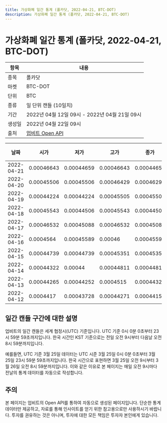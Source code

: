 ```yaml
---
title: 가상화폐 일간 통계 (폴카닷, 2022-04-21, BTC-DOT)
description: 가상화폐 일간 통계 (폴카닷, 2022-04-21, BTC-DOT)
---
```



가상화폐 일간 통계 (폴카닷, 2022-04-21, BTC-DOT)
===

|항목|내용|
|--|--|
|종목|폴카닷|
|마켓|BTC-DOT|
|단위|BTC|
|종류|일 단위 캔들 (10일치)|
|기간|2022년 04월 12일 09시 - 2022년 04월 21일 09시|
|생성일|2022년 04월 22일 09시|
|출처|[업비트 Open API](https://docs.upbit.com)|


|날짜|시가|저가|고가|종가|비고|
|--|--|--|--|--|--|
|2022-04-21|0.00046643|0.00044659|0.00046643|0.00044659|    |
|2022-04-20|0.00045506|0.00045506|0.00046429|0.00046296|    |
|2022-04-19|0.00044224|0.00044224|0.00045505|0.00045505|    |
|2022-04-18|0.00045543|0.00044506|0.00045543|0.00044506|    |
|2022-04-17|0.00046532|0.00045088|0.00046532|0.00045088|    |
|2022-04-16|0.0004564|0.00045589|0.00046|0.00045595|    |
|2022-04-15|0.00044739|0.00044739|0.00045351|0.00045351|    |
|2022-04-14|0.00044322|0.00044|0.00044811|0.00044811|    |
|2022-04-13|0.00044265|0.00044252|0.0004515|0.00044322|    |
|2022-04-12|0.0004417|0.00043728|0.00044271|0.0004415|    |


일간 캔들 구간에 대한 설명
---


업비트의 일간 캔들은 세계 협정시(UTC) 기준입니다. 
UTC 기준 0시 0분 0초부터 23시 59분 59초까지입니다. 
한국 시간인 KST 기준으로는 전일 오전 9시부터 다음날 오전 8시 59분까지입니다. 


예를들면, UTC 기준 3월 25일 데이터는 UTC 시준 3월 25일 0시 0분 0초부터 3월 25일 23시 59분 59초까지입니다. 
한국 시간으로 표현하면 3월 25일 오전 9시부터 3월 26일 오전 8시 59분까지입니다. 
이와 같은 이유로 본 페이지는 매일 오전 9시마다 전날의 통계 데이터를 자동으로 작성합니다. 


주의
---


본 페이지는 업비트의 Open API를 통하여 자동으로 생성된 페이지입니다. 
단순한 통계 데이터만 제공하고, 자료를 통해 인사이트를 얻기 위한 참고용으로만 사용하시기 바랍니다. 
투자를 권유하는 것은 아니며, 투자에 대한 모든 책임은 투자자 본인에게 있습니다. 
